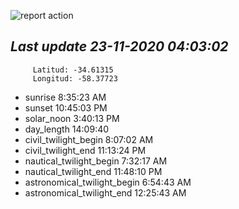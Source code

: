 ![report action](https://github.com/matiasz8/actions-for-reports/workflows/report%20action/badge.svg?branch=develop) 


## *****Last update 23-11-2020 04:03:02*****



		 Latitud: -34.61315
		 Longitud: -58.37723

 - sunrise 	 8:35:23 AM
 - sunset 	 10:45:03 PM
 - solar_noon 	 3:40:13 PM
 - day_length 	 14:09:40
 - civil_twilight_begin 	 8:07:02 AM
 - civil_twilight_end 	 11:13:24 PM
 - nautical_twilight_begin 	 7:32:17 AM
 - nautical_twilight_end 	 11:48:10 PM
 - astronomical_twilight_begin 	 6:54:43 AM
 - astronomical_twilight_end 	 12:25:43 AM
